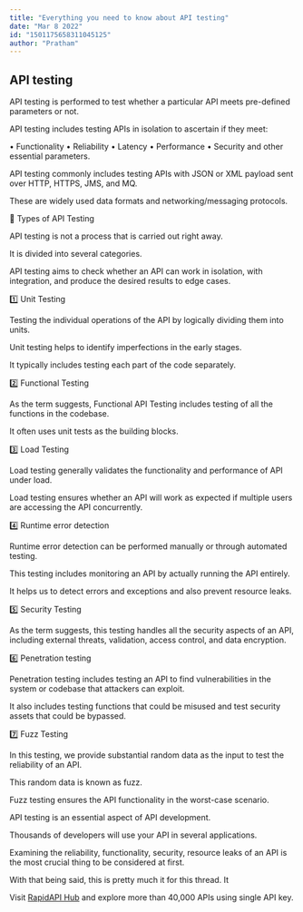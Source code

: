 ```yaml
---
title: "Everything you need to know about API testing"
date: "Mar 8 2022"
id: "1501175658311045125"
author: "Pratham"
---
```


## API testing

<Tweet>

API testing is performed to test whether a particular API meets pre-defined parameters or not.

</Tweet>

<Tweet>

API testing includes testing APIs in isolation to ascertain if they meet:

• Functionality
• Reliability
• Latency
• Performance
• Security and other essential parameters.

</Tweet>

<Tweet>

API testing commonly includes testing APIs with JSON or XML payload sent over HTTP, HTTPS, JMS, and MQ.

These are widely used data formats and networking/messaging protocols.

</Tweet>

<Tweet>

📌 Types of API Testing

API testing is not a process that is carried out right away.

It is divided into several categories. 

API testing aims to check whether an API can work in isolation, with integration, and produce the desired results to edge cases.

</Tweet>

<Tweet>

1️⃣ Unit Testing

Testing the individual operations of the API by logically dividing them into units.

Unit testing helps to identify imperfections in the early stages.

It typically includes testing each part of the code separately.

</Tweet>

<Tweet>

2️⃣ Functional Testing

As the term suggests, Functional API Testing includes testing of all the functions in the codebase.

It often uses unit tests as the building blocks.

</Tweet>

<Tweet>

3️⃣ Load Testing

Load testing generally validates the functionality and performance of API under load.

Load testing ensures whether an API will work as expected if multiple users are accessing the API concurrently.

</Tweet>

<Tweet>

4️⃣ Runtime error detection

Runtime error detection can be performed manually or through automated testing.

This testing includes monitoring an API by actually running the API entirely.

 It helps us to detect errors and exceptions and also prevent resource leaks.

</Tweet>

<Tweet>

5️⃣ Security Testing

As the term suggests, this testing handles all the security aspects of an API, including external threats, validation, access control, and data encryption.

</Tweet>

<Tweet>

6️⃣ Penetration testing

Penetration testing includes testing an API to find vulnerabilities in the system or codebase that attackers can exploit.

It also includes testing functions that could be misused and test security assets that could be bypassed.

</Tweet>

<Tweet>

7️⃣ Fuzz Testing

In this testing, we provide substantial random data as the input to test the reliability of an API.

This random data is known as fuzz.

Fuzz testing ensures the API functionality in the worst-case scenario.

</Tweet>

<Tweet>

API testing is an essential aspect of API development.

Thousands of developers will use your API in several applications.

Examining the reliability, functionality, security, resource leaks of an API is the most crucial thing to be considered at first.

</Tweet>

<Tweet>

With that being said, this is pretty much it for this thread. It

Visit [RapidAPI Hub](https://rapidapi.com/hub?utm_source=threads&utm_medium=DevRel&utm_campaign=DevRel) and explore more than 40,000 APIs using single API key.

</Tweet>
